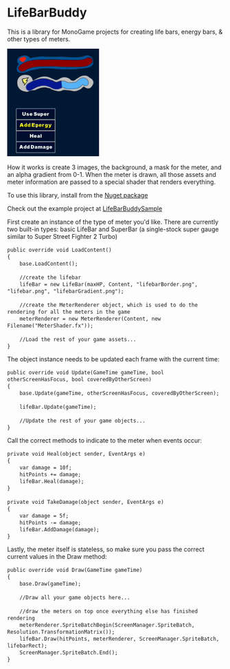 # LifeBarBuddy

This is a library for MonoGame projects for creating life bars, energy bars, & other types of meters.

![screenshot](/lifeBarBuddy.gif?raw=true "Optional Title")

How it works is create 3 images, the background, a mask for the meter, and an alpha gradient from 0-1. When the meter is drawn, all those assets and meter information are passed to a special shader that renders everything.

To use this library, install from the [Nuget package](https://www.nuget.org/packages/LifeBarBuddy/1.0.0)

Check out the example project at [LifeBarBuddySample](https://github.com/dmanning23/LifeBarBuddySample)

First create an instance of the type of meter you'd like. There are currently two built-in types: basic LifeBar and SuperBar (a single-stock super gauge similar to Super Street Fighter 2 Turbo)
```
public override void LoadContent()
{
	base.LoadContent();

	//create the lifebar
	lifeBar = new LifeBar(maxHP, Content, "lifebarBorder.png", "lifebar.png", "lifebarGradient.png");
      
	//create the MeterRenderer object, which is used to do the rendering for all the meters in the game
	meterRenderer = new MeterRenderer(Content, new Filename("MeterShader.fx"));
      
	//Load the rest of your game assets...
}
```

The object instance needs to be updated each frame with the current time:
```
public override void Update(GameTime gameTime, bool otherScreenHasFocus, bool coveredByOtherScreen)
{
	base.Update(gameTime, otherScreenHasFocus, coveredByOtherScreen);

	lifeBar.Update(gameTime);
      
	//Update the rest of your game objects...
}
````

Call the correct methods to indicate to the meter when events occur:
```
private void Heal(object sender, EventArgs e)
{
	var damage = 10f;
	hitPoints += damage;
	lifeBar.Heal(damage);
}

private void TakeDamage(object sender, EventArgs e)
{
	var damage = 5f;
	hitPoints -= damage;
	lifeBar.AddDamage(damage);
}
```

Lastly, the meter itself is stateless, so make sure you pass the correct current values in the Draw method:
```
public override void Draw(GameTime gameTime)
{
	base.Draw(gameTime);
      
	//Draw all your game objects here...

	//draw the meters on top once everything else has finished rendering
	meterRenderer.SpriteBatchBegin(ScreenManager.SpriteBatch, Resolution.TransformationMatrix());
	lifeBar.Draw(hitPoints, meterRenderer, ScreenManager.SpriteBatch, lifebarRect);
	ScreenManager.SpriteBatch.End();
}
```
